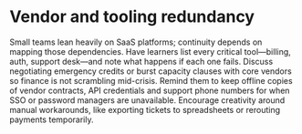 # Vendor and tooling redundancy

Small teams lean heavily on SaaS platforms; continuity depends on mapping those dependencies. Have learners list every critical tool—billing, auth, support desk—and note what happens if each one fails. Discuss negotiating emergency credits or burst capacity clauses with core vendors so finance is not scrambling mid-crisis. Remind them to keep offline copies of vendor contracts, API credentials and support phone numbers for when SSO or password managers are unavailable. Encourage creativity around manual workarounds, like exporting tickets to spreadsheets or rerouting payments temporarily.
